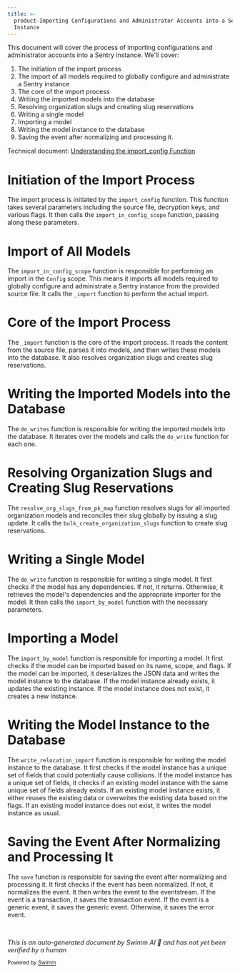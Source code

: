 ```yaml
---
title: >-
  product-Importing Configurations and Administrator Accounts into a Sentry
  Instance
---
```

This document will cover the process of importing configurations and administrator accounts into a Sentry instance. We'll cover:

1. The initiation of the import process
2. The import of all models required to globally configure and administrate a Sentry instance
3. The core of the import process
4. Writing the imported models into the database
5. Resolving organization slugs and creating slug reservations
6. Writing a single model
7. Importing a model
8. Writing the model instance to the database
9. Saving the event after normalizing and processing it.

Technical document: <SwmLink doc-title="Understanding the import_config Function">[Understanding the import_config Function](/.swm/understanding-the-import_config-function.uyvlp2xx.sw.md)</SwmLink>

# Initiation of the Import Process

The import process is initiated by the `import_config` function. This function takes several parameters including the source file, decryption keys, and various flags. It then calls the `import_in_config_scope` function, passing along these parameters.

# Import of All Models

The `import_in_config_scope` function is responsible for performing an import in the `Config` scope. This means it imports all models required to globally configure and administrate a Sentry instance from the provided source file. It calls the `_import` function to perform the actual import.

# Core of the Import Process

The `_import` function is the core of the import process. It reads the content from the source file, parses it into models, and then writes these models into the database. It also resolves organization slugs and creates slug reservations.

# Writing the Imported Models into the Database

The `do_writes` function is responsible for writing the imported models into the database. It iterates over the models and calls the `do_write` function for each one.

# Resolving Organization Slugs and Creating Slug Reservations

The `resolve_org_slugs_from_pk_map` function resolves slugs for all imported organization models and reconciles their slug globally by issuing a slug update. It calls the `bulk_create_organization_slugs` function to create slug reservations.

# Writing a Single Model

The `do_write` function is responsible for writing a single model. It first checks if the model has any dependencies. If not, it returns. Otherwise, it retrieves the model's dependencies and the appropriate importer for the model. It then calls the `import_by_model` function with the necessary parameters.

# Importing a Model

The `import_by_model` function is responsible for importing a model. It first checks if the model can be imported based on its name, scope, and flags. If the model can be imported, it deserializes the JSON data and writes the model instance to the database. If the model instance already exists, it updates the existing instance. If the model instance does not exist, it creates a new instance.

# Writing the Model Instance to the Database

The `write_relocation_import` function is responsible for writing the model instance to the database. It first checks if the model instance has a unique set of fields that could potentially cause collisions. If the model instance has a unique set of fields, it checks if an existing model instance with the same unique set of fields already exists. If an existing model instance exists, it either reuses the existing data or overwrites the existing data based on the flags. If an existing model instance does not exist, it writes the model instance as usual.

# Saving the Event After Normalizing and Processing It

The `save` function is responsible for saving the event after normalizing and processing it. It first checks if the event has been normalized. If not, it normalizes the event. It then writes the event to the eventstream. If the event is a transaction, it saves the transaction event. If the event is a generic event, it saves the generic event. Otherwise, it saves the error event.

&nbsp;

*This is an auto-generated document by Swimm AI 🌊 and has not yet been verified by a human*

<SwmMeta version="3.0.0" repo-id="Z2l0aHViJTNBJTNBc2VudHJ5LWRlbW8lM0ElM0FTd2ltbS1EZW1v" repo-name="sentry-demo" doc-type="product-flows"><sup>Powered by [Swimm](/)</sup></SwmMeta>
